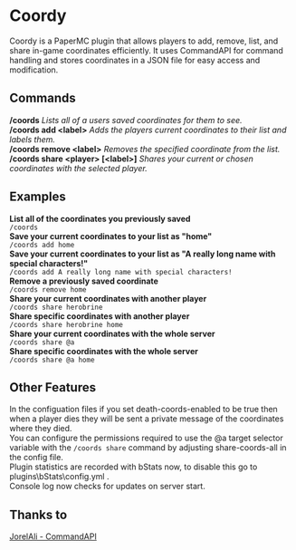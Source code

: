 # Coordy
Coordy is a PaperMC plugin that allows players to add, remove, list, and share in-game coordinates efficiently. It uses CommandAPI for command handling and stores coordinates in a JSON file for easy access and modification.

## Commands 
**/coords** *Lists all of a users saved coordinates for them to see.*  
**/coords add \<label>** *Adds the players current coordinates to their list and labels them.*  
**/coords remove \<label>** *Removes the specified coordinate from the list.*  
**/coords share \<player> [\<label>]** *Shares your current or chosen coordinates with the selected player.*  

## Examples 
**List all of the coordinates you previously saved**  
`/coords`  
**Save your current coordinates to your list as "home"**  
`/coords add home`  
**Save your current coordinates to your list as "A really long name with special characters!"**  
`/coords add A really long name with special characters!`  
**Remove a previously saved coordinate**  
`/coords remove home`  
**Share your current coordinates with another player**  
`/coords share herobrine`  
**Share specific coordinates with another player**  
`/coords share herobrine home`  
**Share your current coordinates with the whole server**  
`/coords share @a`  
**Share specific coordinates with the whole server**  
`/coords share @a home`  

## Other Features 
In the configuation files if you set death-coords-enabled to be true then when a player dies they will be sent a private message of the coordinates where they died.  
You can configure the permissions required to use the @a target selector variable with the `/coords share` command by adjusting share-coords-all in the config file.  
Plugin statistics are recorded with bStats now, to disable this go to plugins\bStats\config.yml .  
Console log now checks for updates on server start.  

## Thanks to
[JorelAli - CommandAPI](https://github.com/jorelali/commandapi)
